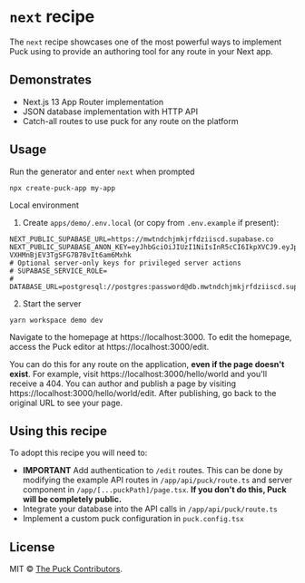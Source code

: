 # `next` recipe

The `next` recipe showcases one of the most powerful ways to implement Puck using to provide an authoring tool for any route in your Next app.

## Demonstrates

- Next.js 13 App Router implementation
- JSON database implementation with HTTP API
- Catch-all routes to use puck for any route on the platform

## Usage

Run the generator and enter `next` when prompted

```
npx create-puck-app my-app
```

Local environment

1. Create `apps/demo/.env.local` (or copy from `.env.example` if present):

```
NEXT_PUBLIC_SUPABASE_URL=https://mwtndchjmkjrfdziiscd.supabase.co
NEXT_PUBLIC_SUPABASE_ANON_KEY=eyJhbGciOiJIUzI1NiIsInR5cCI6IkpXVCJ9.eyJpc3MiOiJzdXBhYmFzZSIsInJlZiI6Im13dG5kY2hqbWtqcmZkemlpc2NkIiwicm9sZSI6ImFub24iLCJpYXQiOjE3NTQ2MDg0NDIsImV4cCI6MjA3MDE4NDQ0Mn0.qK3vZ6zzFdgw-VXHMnBjEV3TgSFG7B7BvIt6am6Mxhk
# Optional server-only keys for privileged server actions
# SUPABASE_SERVICE_ROLE=
# DATABASE_URL=postgresql://postgres:password@db.mwtndchjmkjrfdziiscd.supabase.co:5432/postgres
```

2. Start the server

```
yarn workspace demo dev
```

Navigate to the homepage at https://localhost:3000. To edit the homepage, access the Puck editor at https://localhost:3000/edit.

You can do this for any route on the application, **even if the page doesn't exist**. For example, visit https://localhost:3000/hello/world and you'll receive a 404. You can author and publish a page by visiting https://localhost:3000/hello/world/edit. After publishing, go back to the original URL to see your page.

## Using this recipe

To adopt this recipe you will need to:

- **IMPORTANT** Add authentication to `/edit` routes. This can be done by modifying the example API routes in `/app/api/puck/route.ts` and server component in `/app/[...puckPath]/page.tsx`. **If you don't do this, Puck will be completely public.**
- Integrate your database into the API calls in `/app/api/puck/route.ts`
- Implement a custom puck configuration in `puck.config.tsx`

## License

MIT © [The Puck Contributors](https://github.com/measuredco/puck/graphs/contributors).
